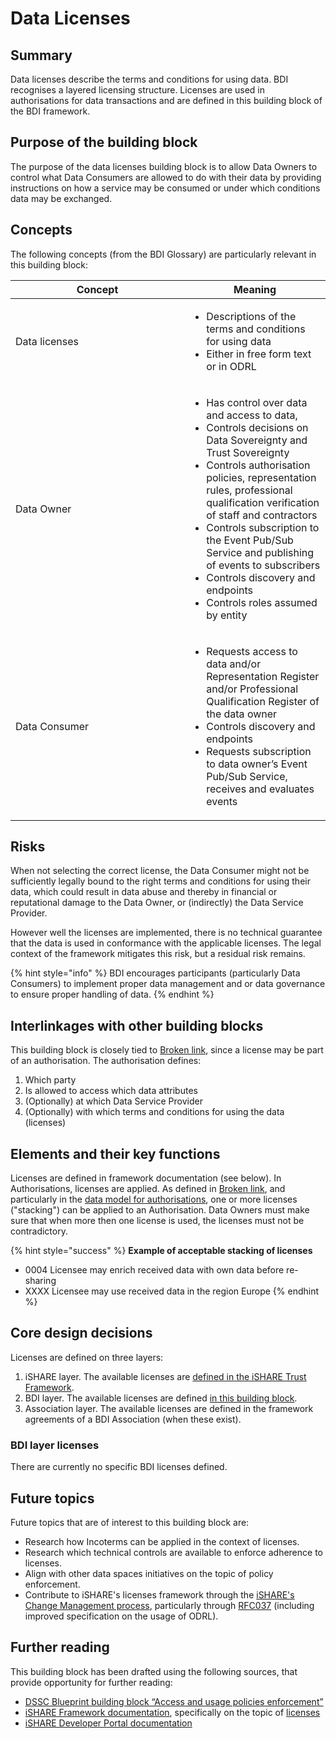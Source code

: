 # Data Licenses

## Summary&#x20;

Data licenses describe the terms and conditions for using data. BDI recognises a layered licensing structure. Licenses are used in authorisations for data transactions and are defined in this building block of the BDI framework.&#x20;

## Purpose of the building block&#x20;

The purpose of the data licenses building block is to allow Data Owners to control what Data Consumers are allowed to do with their data by providing instructions on how a service may be consumed or under which conditions data may be exchanged.&#x20;

## Concepts&#x20;

The following concepts (from the BDI Glossary) are particularly relevant in this building block:&#x20;

<table><thead><tr><th width="262">Concept</th><th>Meaning</th></tr></thead><tbody><tr><td>Data licenses</td><td><ul><li>Descriptions of the terms and conditions for using data</li><li>Either in free form text or in ODRL</li></ul></td></tr><tr><td>Data Owner</td><td><ul><li>Has control over data and access to data,</li><li>Controls decisions on Data Sovereignty and Trust Sovereignty</li><li>Controls authorisation policies, representation rules, professional qualification verification of staff and contractors</li><li>Controls subscription to the Event Pub/Sub Service and publishing of events to subscribers</li><li>Controls discovery and endpoints</li><li>Controls roles assumed by entity</li></ul></td></tr><tr><td>Data Consumer</td><td><ul><li>Requests access to data and/or Representation Register and/or Professional Qualification Register of the data owner</li><li>Controls discovery and endpoints</li><li>Requests subscription to data owner’s Event Pub/Sub Service, receives and evaluates events</li></ul></td></tr></tbody></table>

## Risks

When not selecting the correct license, the Data Consumer might not be sufficiently legally bound to the right terms and conditions for using their data, which could result in data abuse and thereby in financial or reputational damage to the Data Owner, or (indirectly) the Data Service Provider.

However well the licenses are implemented, there is no technical guarantee that the data is used in conformance with the applicable licenses. The legal context of the framework mitigates this risk, but a residual risk remains.&#x20;

{% hint style="info" %}
BDI encourages participants (particularly Data Consumers) to implement proper data management and or data governance to ensure proper handling of data.
{% endhint %}

## Interlinkages with other building blocks&#x20;

This building block is closely tied to [Broken link](broken-reference "mention"), since a license may be part of an authorisation. The authorisation defines:

1. Which party
2. Is allowed to access which data attributes
3. (Optionally) at which Data Service Provider
4. (Optionally) with which terms and conditions for using the data (licenses)

## Elements and their key functions&#x20;

Licenses are defined in framework documentation (see below). In Authorisations, licenses are applied. As defined in [Broken link](broken-reference "mention"), and particularly in the [data model for authorisations](https://dev.ishare.eu/delegation/policy-sets.html#refpolicysets), one or more licenses ("stacking") can be applied to an Authorisation. Data Owners must make sure that when more then one license is used, the licenses must not be contradictory.&#x20;

{% hint style="success" %}
**Example of acceptable stacking of licenses**

* 0004 Licensee may enrich received data with own data before re-sharing
* XXXX Licensee may use received data in the region Europe
{% endhint %}

## Core design decisions&#x20;

Licenses are defined on three layers:

1. iSHARE layer. The available licenses are [defined in the iSHARE Trust Framework](https://framework.ishare.eu/is/licenses).
2. BDI layer. The available licenses are defined [in this building block](data-licenses.md#bdi-layer-licenses).
3. Association layer. The available licenses are defined in the framework agreements of a BDI Association (when these exist).

### BDI layer licenses

There are currently no specific BDI licenses defined.

## Future topics&#x20;

Future topics that are of interest to this building block are:

* Research how Incoterms can be applied in the context of licenses.
* Research which technical controls are available to enforce adherence to licenses.
* Align with other data spaces initiatives on the topic of policy enforcement.
* Contribute to iSHARE's licenses framework through the [iSHARE's Change Management process](https://changes.ishare.eu), particularly through [RFC037](https://gitlab.com/ishare-foundation/cab/rfc/-/issues/7) (including improved specification on the usage of ODRL).

## Further reading&#x20;

This building block has been drafted using the following sources, that provide opportunity for further reading:&#x20;

* [DSSC Blueprint building block “Access and usage policies enforcement”](https://dssc.eu/space/BVE/357075567/Access+%26+Usage+Policies+Enforcement)&#x20;
* [iSHARE Framework documentation](https://framework.ishare.eu/), specifically on the topic of [licenses](https://framework.ishare.eu/is/licenses)&#x20;
* [iSHARE Developer Portal documentation](https://dev.ishare.eu/)&#x20;
